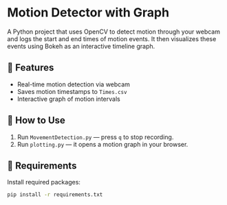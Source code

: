 # Motion Detector with Graph

A Python project that uses OpenCV to detect motion through your webcam and logs the start and end times of motion events. It then visualizes these events using Bokeh as an interactive timeline graph.

## 📸 Features
- Real-time motion detection via webcam
- Saves motion timestamps to `Times.csv`
- Interactive graph of motion intervals

## 🧪 How to Use

1. Run `MovementDetection.py` — press `q` to stop recording.
2. Run `plotting.py` — it opens a motion graph in your browser.

## 💾 Requirements

Install required packages:
```bash
pip install -r requirements.txt

